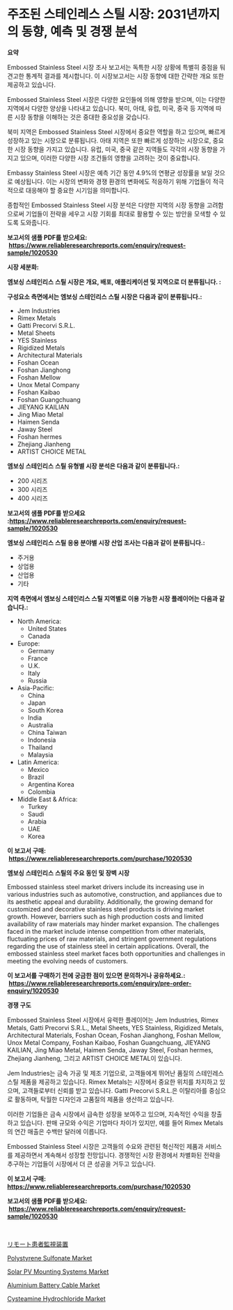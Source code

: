 <p><h1>주조된 스테인레스 스틸 시장: 2031년까지의 동향, 예측 및 경쟁 분석</h1></p><p><strong>요약</strong></p>
<p><p>Embossed Stainless Steel 시장 조사 보고서는 독특한 시장 상황에 특별히 중점을 둬 견고한 통계적 결과를 제시합니다. 이 시장보고서는 시장 동향에 대한 간략한 개요 또한 제공하고 있습니다.</p><p>Embossed Stainless Steel 시장은 다양한 요인들에 의해 영향을 받으며, 이는 다양한 지역에서 다양한 양상을 나타내고 있습니다. 북미, 아태, 유럽, 미국, 중국 등 지역에 따른 시장 동향을 이해하는 것은 중대한 중요성을 갖습니다.</p><p>북미 지역은 Embossed Stainless Steel 시장에서 중요한 역할을 하고 있으며, 빠르게 성장하고 있는 시장으로 분류됩니다. 아태 지역은 또한 빠르게 성장하는 시장으로, 중요한 시장 동향을 가지고 있습니다. 유럽, 미국, 중국 같은 지역들도 각각의 시장 동향을 가지고 있으며, 이러한 다양한 시장 조건들의 영향을 고려하는 것이 중요합니다.</p><p>Embassy Stainless Steel 시장은 예측 기간 동안 4.9%의 연평균 성장률을 보일 것으로 예상됩니다. 이는 시장의 변화와 경쟁 환경의 변화에도 적응하기 위해 기업들이 적극적으로 대응해야 할 중요한 시기임을 의미합니다.</p><p>종합적인 Embossed Stainless Steel 시장 분석은 다양한 지역의 시장 동향을 고려함으로써 기업들이 전략을 세우고 시장 기회를 최대로 활용할 수 있는 방안을 모색할 수 있도록 도와줍니다.</p></p>
<p><strong>보고서의 샘플 PDF를 받으세요: &nbsp;<a href="https://www.reliableresearchreports.com/enquiry/request-sample/1020530">https://www.reliableresearchreports.com/enquiry/request-sample/1020530</a></strong></p>
<p><strong>시장 세분화:</strong></p>
<p><strong> 엠보싱 스테인리스 스틸 시장은 개요, 배포, 애플리케이션 및 지역으로 더 분류됩니다. :</strong></p>
<p><strong>구성요소 측면에서는 엠보싱 스테인리스 스틸 시장은 다음과 같이 분류됩니다.:</strong></p>
<p><ul><li>Jem Industries</li><li>Rimex Metals</li><li>Gatti Precorvi S.R.L.</li><li>Metal Sheets</li><li>YES Stainless</li><li>Rigidized Metals</li><li>Architectural Materials</li><li>Foshan Ocean</li><li>Foshan Jianghong</li><li>Foshan Mellow</li><li>Unox Metal Company</li><li>Foshan Kaibao</li><li>Foshan Guangchuang</li><li>JIEYANG KAILIAN</li><li>Jing Miao Metal</li><li>Haimen Senda</li><li>Jaway Steel</li><li>Foshan hermes</li><li>Zhejiang Jianheng</li><li>ARTIST CHOICE METAL</li></ul></p>
<p><strong> 엠보싱 스테인리스 스틸 유형별 시장 분석은 다음과 같이 분류됩니다.:</strong></p>
<p><ul><li>200 시리즈</li><li>300 시리즈</li><li>400 시리즈</li></ul></p>
<p><strong>보고서의 샘플 PDF를 받으세요 :<a href="https://www.reliableresearchreports.com/enquiry/request-sample/1020530">https://www.reliableresearchreports.com/enquiry/request-sample/1020530</a></strong></p>
<p><strong> 엠보싱 스테인리스 스틸 응용 분야별 시장 산업 조사는 다음과 같이 분류됩니다.:</strong></p>
<p><ul><li>주거용</li><li>상업용</li><li>산업용</li><li>기타</li></ul></p>
<p><strong>지역 측면에서 엠보싱 스테인리스 스틸 지역별로 이용 가능한 시장 플레이어는 다음과 같습니다.:</strong></p>
<p><ul>
    <li>
        North America:
        <ul>
            <li>United States</li>
            <li>Canada</li>
        </ul>
    </li>
    <li>
        Europe:
        <ul>
            <li>Germany</li>
            <li>France</li>
            <li>U.K.</li>
            <li>Italy</li>
            <li>Russia</li>
        </ul>
    </li>
    <li>
        Asia-Pacific:
        <ul>
            <li>China</li>
            <li>Japan</li>
            <li>South Korea</li>
            <li>India</li>
            <li>Australia</li>
            <li>China Taiwan</li>
            <li>Indonesia</li>
            <li>Thailand</li>
            <li>Malaysia</li>
        </ul>
    </li>
    <li>
        Latin America:
        <ul>
            <li>Mexico</li>
            <li>Brazil</li>
            <li>Argentina Korea</li>
            <li>Colombia</li>
        </ul>
    </li>
    <li>
        Middle East & Africa:
        <ul>
            <li>Turkey</li>
            <li>Saudi</li>
            <li>Arabia</li>
            <li>UAE</li>
            <li>Korea</li>
        </ul>
    </li>
    </ul></p>
<p><strong>이 보고서 구매: &nbsp;<a href="https://www.reliableresearchreports.com/purchase/1020530">https://www.reliableresearchreports.com/purchase/1020530</a></strong></p>
<p><strong>엠보싱 스테인리스 스틸의 주요 동인 및 장벽 시장</strong></p>
<p><p>Embossed stainless steel market drivers include its increasing use in various industries such as automotive, construction, and appliances due to its aesthetic appeal and durability. Additionally, the growing demand for customized and decorative stainless steel products is driving market growth. However, barriers such as high production costs and limited availability of raw materials may hinder market expansion. The challenges faced in the market include intense competition from other materials, fluctuating prices of raw materials, and stringent government regulations regarding the use of stainless steel in certain applications. Overall, the embossed stainless steel market faces both opportunities and challenges in meeting the evolving needs of customers.</p></p>
<p><strong>이 보고서를 구매하기 전에 궁금한 점이 있으면 문의하거나 공유하세요.: &nbsp;<a href="https://www.reliableresearchreports.com/enquiry/pre-order-enquiry/1020530">https://www.reliableresearchreports.com/enquiry/pre-order-enquiry/1020530</a></strong></p>
<p><strong>경쟁 구도</strong></p>
<p><p>Embossed Stainless Steel 시장에서 유력한 플레이어는 Jem Industries, Rimex Metals, Gatti Precorvi S.R.L., Metal Sheets, YES Stainless, Rigidized Metals, Architectural Materials, Foshan Ocean, Foshan Jianghong, Foshan Mellow, Unox Metal Company, Foshan Kaibao, Foshan Guangchuang, JIEYANG KAILIAN, Jing Miao Metal, Haimen Senda, Jaway Steel, Foshan hermes, Zhejiang Jianheng, 그리고 ARTIST CHOICE METAL이 있습니다.</p><p>Jem Industries는 금속 가공 및 제조 기업으로, 고객들에게 뛰어난 품질의 스테인레스 스틸 제품을 제공하고 있습니다. Rimex Metals는 시장에서 중요한 위치를 차지하고 있으며, 고객들로부터 신뢰를 받고 있습니다. Gatti Precorvi S.R.L.은 이탈리아를 중심으로 활동하며, 탁월한 디자인과 고품질의 제품을 생산하고 있습니다.</p><p>이러한 기업들은 금속 시장에서 급속한 성장을 보여주고 있으며, 지속적인 수익을 창출하고 있습니다. 판매 규모와 수익은 기업마다 차이가 있지만, 예를 들어 Rimex Metals의 연간 매출은 수백만 달러에 이릅니다.</p><p>Embossed Stainless Steel 시장은 고객들의 수요와 관련된 혁신적인 제품과 서비스를 제공하면서 계속해서 성장할 전망입니다. 경쟁적인 시장 환경에서 차별화된 전략을 추구하는 기업들이 시장에서 더 큰 성공을 거두고 있습니다.</p></p>
<p><strong>이 보고서 구매: &nbsp; <a href="https://www.reliableresearchreports.com/purchase/1020530">https://www.reliableresearchreports.com/purchase/1020530</a></strong></p>
<p><strong>보고서의 샘플 PDF를 받으세요: &nbsp;<a href="https://www.reliableresearchreports.com/enquiry/request-sample/1020530">https://www.reliableresearchreports.com/enquiry/request-sample/1020530</a></strong><strong></strong></p>
<p>&nbsp;</p>
<p><p><a href="https://github.com/cnnriuez22368/Market-Research-Report-List-1/blob/main/3073586188826.md">リモート患者監視装置</a></p><p><a href="https://gamy-alyssum-396.notion.site/Polystyrene-Sulfonate-Market-Offers-Provide-Insightful-Data-for-the-Time-Period-from-2024-to-2031-an-be39561541fc40a1b4016624b538ab02">Polystyrene Sulfonate Market</a></p><p><a href="https://view.publitas.com/reportprime-1/solar-pv-mounting-systems-market-provides-detailed-segmentation-of-this-market-based-on-type-application-and-region-and-forecast-for-the-period-from-2024-2031/">Solar PV Mounting Systems Market</a></p><p><a href="https://github.com/bmorecock/Market-Research-Report-List-2/blob/main/aluminium-battery-cable-market.md">Aluminium Battery Cable Market</a></p><p><a href="https://boundless-drawbridge-702.notion.site/Cysteamine-Hydrochloride-Market-Offer-Valuable-Insights-into-Market-Size-Market-Share-Market-Trend-87b88154020c4941b3e234aebd20b380">Cysteamine Hydrochloride Market</a></p></p>